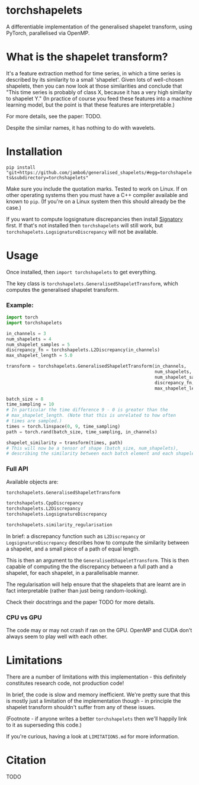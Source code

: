 # torchshapelets

A differentiable implementation of the generalised shapelet transform, using PyTorch, parallelised via OpenMP.

# What is the shapelet transform?
It's a feature extraction method for time series, in which a time series is described by its similarity to a small 'shapelet'. Given lots of well-chosen shapelets, then you can now look at those similarities and conclude that "This time series is probably of class X, because it has a very high similarity to shapelet Y." (In practice of course you feed these features into a machine learning model, but the point is that these features are interpretable.)

For more details, see the paper: TODO.

Despite the similar names, it has nothing to do with wavelets.

# Installation

`pip install "git+https://github.com/jambo6/generalised_shapelets/#egg=torchshapelets&subdirectory=torchshapelets"`

Make sure you include the quotation marks. Tested to work on Linux. If on other operating systems then you must have a C++ compiler available and known to `pip`. (If you're on a Linux system then this should already be the case.)

If you want to compute logsignature discrepancies then install [Signatory](https://github.com/patrick-kidger/signatory) first. If that's not installed then `torchshapelets` will still work, but `torchshapelets.LogsignatureDiscrepancy` will not be available.

# Usage

Once installed, then `import torchshapelets` to get everything.

The key class is `torchshapelets.GeneralisedShapeletTransform`, which computes the generalised shapelet transform.

### Example:
```python
import torch
import torchshapelets

in_channels = 3
num_shapelets = 4
num_shapelet_samples = 5
discrepancy_fn = torchshapelets.L2Discrepancy(in_channels)
max_shapelet_length = 5.0

transform = torchshapelets.GeneralisedShapeletTransform(in_channels,
                                                        num_shapelets,
                                                        num_shapelet_samples,
                                                        discrepancy_fn,
                                                        max_shapelet_length)

batch_size = 8
time_sampling = 10
# In particular the time difference 9 - 0 is greater than the
# max_shapelet_length. (Note that this is unrelated to how often
# times are sampled.)
times = torch.linspace(0, 9, time_sampling)
path = torch.rand(batch_size, time_sampling, in_channels)

shapelet_similarity = transform(times, path)
# This will now be a tensor of shape (batch_size, num_shapelets),
# describing the similarity between each batch element and each shapelet.
```

### Full API
Available objects are:
```python
torchshapelets.GeneralisedShapeletTransform

torchshapelets.CppDiscrepancy
torchshapelets.L2Discrepancy
torchshapelets.LogsignatureDiscrepancy

torchshapelets.similarity_regularisation
```
In brief: a discrepancy function such as `L2Discrepancy` or `LogsignatureDiscrepancy` describes how to compute the similarity between a shapelet, and a small piece of a path of equal length.

This is then an argument to the `GeneralisedShapeletTransform`. This is then capable of computing the the discrepancy between a full path and a shapelet, for each shapelet, in a parallelisable manner.

The regularisation will help ensure that the shapelets that are learnt are in fact interpretable (rather than just being random-looking).

Check their docstrings and the paper TODO for more details.

### CPU vs GPU

The code may or may not crash if ran on the GPU. OpenMP and CUDA don't always seem to play well with each other.

# Limitations

There are a number of limitations with this implementation - this definitely constitutes research code, not production code!

In brief, the code is slow and memory inefficient. We're pretty sure that this is mostly just a limitation of the implementation though - in principle the shapelet transform shouldn't suffer from any of these issues.

(Footnote - if anyone writes a better `torchshapelets` then we'll happily link to it as superseding this code.)

If you're curious, having a look at `LIMITATIONS.md` for more information.

# Citation

TODO